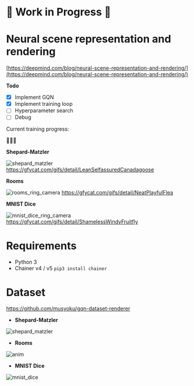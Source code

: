 # :construction: Work in Progress :construction:

# Neural scene representation and rendering

[https://deepmind.com/blog/neural-scene-representation-and-rendering/](https://deepmind.com/blog/neural-scene-representation-and-rendering/)

**Todo**

- [x] Implement GQN
- [x] Implement training loop
- [ ] Hyperparameter search
- [ ] Debug

Current training progress:

:thinking::thinking::thinking:

**Shepard-Matzler**

![shepard_matzler](https://thumbs.gfycat.com/LeanSelfassuredCanadagoose-size_restricted.gif)
https://gfycat.com/gifs/detail/LeanSelfassuredCanadagoose

**Rooms**

![rooms_ring_camera](https://thumbs.gfycat.com/NeatPlayfulFlea-size_restricted.gif)
https://gfycat.com/gifs/detail/NeatPlayfulFlea

**MNIST Dice**

![mnist_dice_ring_camera](https://thumbs.gfycat.com/ShamelessWindyFruitfly-size_restricted.gif)
https://gfycat.com/gifs/detail/ShamelessWindyFruitfly


# Requirements

- Python 3
- Chainer v4 / v5
    `pip3 install chainer`

# Dataset

https://github.com/musyoku/gqn-dataset-renderer

- **Shepard-Matzler**

![shepard_matzler](https://user-images.githubusercontent.com/15250418/47383748-53496d80-d740-11e8-8db8-e7a25bd1ad5c.gif)

- **Rooms**

![anim](https://user-images.githubusercontent.com/15250418/47347087-7e54a280-d6e9-11e8-93db-47dd2b4efaea.gif)

- **MNIST Dice**

![mnist_dice](https://user-images.githubusercontent.com/15250418/47478271-e4653500-d863-11e8-8d26-1b61cc34cc3b.gif)
